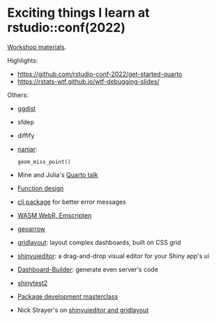 # Exciting things I learn at rstudio::conf(2022)

[Workshop materials](https://github.com/rstudio-conf-2022/).

Highlights:

-   <https://github.com/rstudio-conf-2022/get-started-quarto>
-   <https://rstats-wtf.github.io/wtf-debugging-slides/>

Others:

-   [ggdist](https://mjskay.github.io/ggdist/)

-   sfdep

-   diffify

-   [naniar](https://naniar.njtierney.com/):

        geom_miss_point()

-   Mine and Julia's [Quarto talk](https://mine.quarto.pub/hello-quarto/)

-   [Function design](https://design.tidyverse.org/)

-   [cli package](https://cli.r-lib.org/) for better error messages

-   [WASM WebR, Emscripten](https://webr.gwstagg.co.uk/)

-   [geoarrow](https://github.com/paleolimbot/geoarrow)

-   [gridlayout](https://rstudio.github.io/gridlayout/): layout complex dashboards, built on CSS grid

-   [shinyuieditor](https://rstudio.github.io/shinyuieditor/): a drag-and-drop visual editor for your Shiny app's ui

-   [Dashboard-Builder](https://github.com/petergandenberger/dashboard-builder): generate even server's code

-   [shinytest2](https://rstudio.github.io/shinytest2/)

-   [Package development masterclass](https://github.com/rstudio-conf-2022/pkg-dev-masterclass/)

-   Nick Strayer's on [shinyuieditor and gridlayout](https://nickstrayer.me/rstudioconf2022/videos/drag-and-drop.webm)
